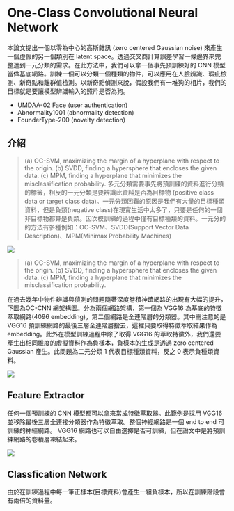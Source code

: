 # One-Class Convolutional Neural Network
本論文提出一個以零為中心的高斯雜訊 (zero centered Gaussian noise) 來產生一個虛假的另一個類別在 latent space。透過交叉商計算誤差學習一條邊界來完整達到一元分類的需求。在此方法中，我們可以拿一個事先預訓練好的 CNN 模型當做基底網路。訓練一個可以分類一個種類的物件，可以應用在人臉辨識、瑕疵檢測、新奇點和離群值檢測。以新奇點偵測來說，假設我們有一堆狗的相片，我們的目標就是要讓模型辨識輸入的照片是否為狗。

- UMDAA-02 Face (user authentication)
- Abnormality1001 (abnormality detection)
- FounderType-200 (novelty detection)


## 介紹
> (a) OC-SVM, maximizing the margin of a hyperplane with respect to the origin. (b) SVDD, finding a hypersphere that encloses the given data. (c) MPM, finding a hyperplane that minimizes the misclassification probability.
多元分類需要事先將預訓練的資料進行分類的標籤，相反的一元分類是要辨識此資料是否為目標物 (positive class data or target class data)。一元分類困難的原因是我們有大量的目標種類資料，但是負類(negative class)在現實生活中太多了，只要是任何的一個非目標物都算是負類。因次模訓練的過程中僅有目標種類的資料。一元分的的方法有多種例如：OC-SVM、SVDD(Support Vector Data Description)、MPM(Minimax Probability Machines)


![](https://i.imgur.com/KXzwBYE.png)
> (a) OC-SVM, maximizing the margin of a hyperplane with respect to the origin. (b) SVDD, finding a hypersphere that encloses the given data. (c) MPM, finding a hyperplane that minimizes the misclassification probability.


在過去幾年中物件辨識與偵測的問題隨著深度卷積神蹟網路的出現有大幅的提升，下圖為OC-CNN 網架構圖。分為兩個網路架構，第一個為 VGG16 為基底的特徵萃取網路(4096 embedding)，第二個網路是全連階層的分類器。其中需注意的是 VGG16 預訓練網路的最後三層全連階層捨去，這裡只要取得特徵萃取結果作為 embedding。此外在模型訓練過程中除了取得 VGG16 的萃取特徵外，我們還要產生出相同維度的虛擬資料作為負樣本，負樣本的生成是透過 zero centered Gaussian 產生。此問題為二元分類 1 代表目標種類資料，反之 0 表示負種類資料。

![](https://i.imgur.com/QTKLTRK.png)

## Feature Extractor
任何一個預訓練的 CNN 模型都可以拿來當成特徵萃取器。此範例是採用 VGG16 並移除最後三層全連接分類器作為特徵萃取。整個神經網路是一個 end to end 可訓練的神經網路。 VGG16 網路也可以自由選擇是否可訓練，但在論文中是將預訓練網路的卷積層凍結起來。

![](https://i.imgur.com/Y1d1I9G.png)


## Classfication Network
由於在訓練過程中每一筆正樣本(目標資料)會產生一組負樣本，所以在訓練階段會有兩倍的資料量。
